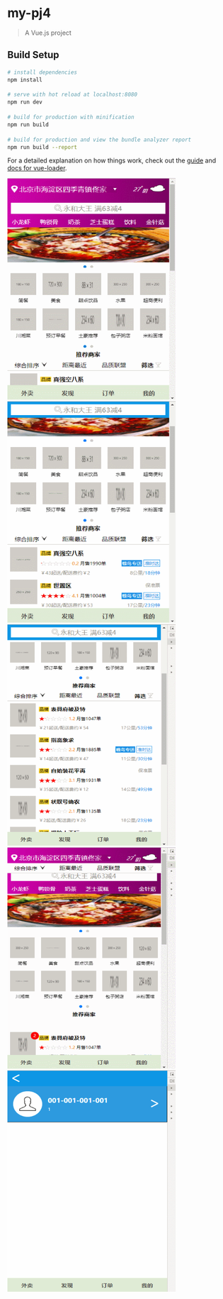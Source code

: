# my-pj4

> A Vue.js project

## Build Setup

``` bash
# install dependencies
npm install

# serve with hot reload at localhost:8080
npm run dev

# build for production with minification
npm run build

# build for production and view the bundle analyzer report
npm run build --report
```

For a detailed explanation on how things work, check out the [guide](http://vuejs-templates.github.io/webpack/) and [docs for vue-loader](http://vuejs.github.io/vue-loader).

<div>
  <img width="380" height="500" src="https://github.com/GMfight/my-pj4/blob/master/screenshot/index.gif"/>
  <img width="380" height="500" src="https://github.com/GMfight/my-pj4/blob/master/screenshot/index_filt.gif"/>
  <img width="380" height="500" src="https://github.com/GMfight/my-pj4/blob/master/screenshot/shop.gif"/>
  <img width="380" height="500" src="https://github.com/GMfight/my-pj4/blob/master/screenshot/login.gif"/>
  <img width="380" height="500" src="https://github.com/GMfight/my-pj4/blob/master/screenshot/login2.gif"/>
</div>


    
